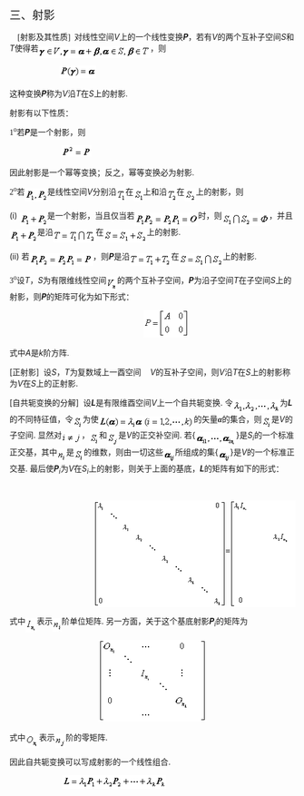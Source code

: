 <div class=Section1>
<p class=MsoNormal><span lang=ZH-CN style='font-size:15.0pt;font-family:宋体_GB2312'>三、射影</span></p>
<p class=MsoNormal><span lang=EN-US style='font-family:宋体'>&nbsp;&nbsp;&nbsp; [</span><span
lang=ZH-CN style='font-family:宋体_GB2312'>射影及其性质</span><span lang=EN-US
style='font-family:宋体'>]&nbsp; </span><span lang=ZH-CN style='font-family:宋体_GB2312'>对线性空间</span><i><span
lang=EN-US>V</span></i><span lang=ZH-CN style='font-family:宋体_GB2312'>上的一个线性变换</span><b><i><span
lang=EN-US>P</span></i></b><span lang=ZH-CN style='font-family:宋体_GB2312'>，若有</span><i><span
lang=EN-US>V</span></i><span lang=ZH-CN style='font-family:宋体_GB2312'>的两个互补子空间</span><i><span
lang=EN-US>S</span></i><span lang=ZH-CN style='font-family:宋体_GB2312'>和</span><i><span
lang=EN-US>T</span></i><span lang=ZH-CN style='font-family:宋体_GB2312'>使得若</span><sub><span
lang=EN-US style='font-family:宋体'><img width=197 height=21
src="res/17e9d95da129bdd93c34fb6cc6aaaa52_5642_files/image002.gif" u1:shapes="_x0000_i1025"
align=absmiddle></span></sub><span lang=ZH-CN style='font-family:宋体_GB2312'>，则</span></p>
<p class=MsoNormal><span lang=EN-US style='font-family:宋体'>&nbsp;&nbsp;&nbsp;&nbsp;&nbsp;&nbsp;&nbsp;&nbsp;&nbsp;&nbsp;&nbsp;&nbsp;&nbsp;&nbsp;&nbsp;&nbsp;&nbsp;&nbsp;&nbsp;&nbsp;&nbsp;&nbsp;&nbsp;&nbsp;
<sub><img width=65 height=21 src="res/17e9d95da129bdd93c34fb6cc6aaaa52_5642_files/image004.gif"
u1:shapes="_x0000_i1026"></sub></span></p>
<p class=MsoNormal><span lang=ZH-CN style='font-family:宋体_GB2312'>这种变换</span><b><i><span
lang=EN-US>P</span></i></b><span lang=ZH-CN style='font-family:宋体_GB2312'>称为</span><i><span
lang=EN-US>V</span></i><span lang=ZH-CN style='font-family:宋体_GB2312'>沿</span><i><span
lang=EN-US>T</span></i><span lang=ZH-CN style='font-family:宋体_GB2312'>在</span><i><span
lang=EN-US>S</span></i><span lang=ZH-CN style='font-family:宋体_GB2312'>上的射影</span><span
lang=EN-US style='font-family:宋体'>. </span></p>
<p class=MsoNormal><span lang=ZH-CN style='font-family:宋体_GB2312'>射影有以下性质：</span></p>
<p class=MsoNormal><span lang=EN-US style='font-family:宋体'>1<sup>o</sup></span><span
lang=ZH-CN style='font-family:宋体_GB2312'>若</span><b><i><span lang=EN-US>P</span></i></b><span
lang=ZH-CN style='font-family:宋体_GB2312'>是一个射影，则</span></p>
<p class=MsoNormal><span lang=EN-US style='font-family:宋体'>&nbsp;&nbsp;&nbsp;&nbsp;&nbsp;&nbsp;&nbsp;&nbsp;&nbsp;&nbsp;&nbsp;&nbsp;&nbsp;&nbsp;&nbsp;&nbsp;&nbsp;&nbsp;&nbsp;&nbsp;&nbsp;&nbsp;&nbsp;&nbsp;&nbsp;
<sub><img width=53 height=20 src="res/17e9d95da129bdd93c34fb6cc6aaaa52_5642_files/image006.gif"
u1:shapes="_x0000_i1027"></sub></span></p>
<p class=MsoNormal><span lang=ZH-CN style='font-family:宋体_GB2312'>因此射影是一个幂等变换；反之，幂等变换必为射影</span><span
lang=EN-US style='font-family:宋体'>. </span></p>
<p class=MsoNormal><span lang=EN-US style='font-family:宋体'>2<sup>o</sup></span><span
lang=ZH-CN style='font-family:宋体_GB2312'>若</span><sub><span lang=EN-US
style='font-family:宋体'><img width=40 height=23
src="res/17e9d95da129bdd93c34fb6cc6aaaa52_5642_files/image008.gif" u1:shapes="_x0000_i1028"
align=absmiddle></span></sub><span lang=ZH-CN style='font-family:宋体_GB2312'>是线性空间</span><i><span
lang=EN-US>V</span></i><span lang=ZH-CN style='font-family:宋体_GB2312'>分别沿</span><sub><span
lang=EN-US style='font-family:宋体'><img width=16 height=23
src="res/17e9d95da129bdd93c34fb6cc6aaaa52_5642_files/image010.gif" u1:shapes="_x0000_i1029"
align=absmiddle></span></sub><span lang=ZH-CN style='font-family:宋体_GB2312'>在</span><sub><span
lang=EN-US style='font-family:宋体'><img width=17 height=23
src="res/17e9d95da129bdd93c34fb6cc6aaaa52_5642_files/image012.gif" u1:shapes="_x0000_i1030"
align=absmiddle></span></sub><span lang=ZH-CN style='font-family:宋体_GB2312'>上和沿</span><sub><span
lang=EN-US style='font-family:宋体'><img width=17 height=23
src="res/17e9d95da129bdd93c34fb6cc6aaaa52_5642_files/image014.gif" u1:shapes="_x0000_i1031"
align=absmiddle></span></sub><span lang=ZH-CN style='font-family:宋体_GB2312'>在</span><sub><span
lang=EN-US style='font-family:宋体'><img width=20 height=23
src="res/17e9d95da129bdd93c34fb6cc6aaaa52_5642_files/image016.gif" u1:shapes="_x0000_i1032"
align=absmiddle></span></sub><span lang=ZH-CN style='font-family:宋体_GB2312'>上的射影，则</span></p>
<p class=MsoNormal><span lang=EN-US>(i) </span><sub><span lang=EN-US
style='font-family:宋体'><img width=49 height=23
src="res/17e9d95da129bdd93c34fb6cc6aaaa52_5642_files/image018.gif" u1:shapes="_x0000_i1033"
align=absmiddle></span></sub><span lang=ZH-CN style='font-family:宋体_GB2312'>是一个射影，当且仅当若</span><sub><span
lang=EN-US style='font-family:宋体'><img width=112 height=23
src="res/17e9d95da129bdd93c34fb6cc6aaaa52_5642_files/image020.gif" u1:shapes="_x0000_i1034"
align=absmiddle></span></sub><span lang=ZH-CN style='font-family:宋体_GB2312'>时，则</span><sub><span
lang=EN-US style='font-family:宋体'><img width=83 height=23
src="res/17e9d95da129bdd93c34fb6cc6aaaa52_5642_files/image022.gif" u1:shapes="_x0000_i1035"
align=absmiddle></span></sub><span lang=ZH-CN style='font-family:宋体_GB2312'>，并且</span><sub><span
lang=EN-US style='font-family:宋体'><img width=49 height=23
src="res/17e9d95da129bdd93c34fb6cc6aaaa52_5642_files/image024.gif" u1:shapes="_x0000_i1036"
align=absmiddle></span></sub><span lang=ZH-CN style='font-family:宋体_GB2312'>是沿</span><sub><span
lang=EN-US style='font-family:宋体'><img width=75 height=23
src="res/17e9d95da129bdd93c34fb6cc6aaaa52_5642_files/image026.gif" u1:shapes="_x0000_i1037"
align=absmiddle></span></sub><span lang=ZH-CN style='font-family:宋体_GB2312'>在</span><sub><span
lang=EN-US style='font-family:宋体'><img width=76 height=23
src="res/17e9d95da129bdd93c34fb6cc6aaaa52_5642_files/image028.gif" u1:shapes="_x0000_i1038"
align=absmiddle></span></sub><span lang=ZH-CN style='font-family:宋体_GB2312'>上的射影</span><span
lang=EN-US style='font-family:宋体'>. </span></p>
<p class=MsoNormal><span lang=EN-US>(ii) </span><span lang=ZH-CN
style='font-family:宋体_GB2312'>若</span><sub><span lang=EN-US style='font-family:
宋体'><img width=112 height=23 src="res/17e9d95da129bdd93c34fb6cc6aaaa52_5642_files/image030.gif"
u1:shapes="_x0000_i1057" align=absmiddle></span></sub><span lang=ZH-CN
style='font-family:宋体_GB2312'>，则</span><b><i><span lang=EN-US>P</span></i></b><span
lang=ZH-CN style='font-family:宋体_GB2312'>是沿</span><sub><span lang=EN-US
style='font-family:宋体'><img width=73 height=23
src="res/17e9d95da129bdd93c34fb6cc6aaaa52_5642_files/image032.gif" u1:shapes="_x0000_i1058"
align=absmiddle></span></sub><span lang=ZH-CN style='font-family:宋体_GB2312'>在</span><sub><span
lang=EN-US style='font-family:宋体'><img width=77 height=23
src="res/17e9d95da129bdd93c34fb6cc6aaaa52_5642_files/image034.gif" u1:shapes="_x0000_i1059"
align=absmiddle></span></sub><span lang=ZH-CN style='font-family:宋体_GB2312'>上的射影</span><span
lang=EN-US style='font-family:宋体'>. </span></p>
<p class=MsoNormal><span lang=EN-US style='font-family:宋体'>3<sup>o</sup></span><span
lang=ZH-CN style='font-family:宋体_GB2312'>设</span><i><span lang=EN-US>T</span></i><span
lang=ZH-CN style='font-family:宋体_GB2312'>，</span><i><span lang=EN-US>S</span></i><span
lang=ZH-CN style='font-family:宋体_GB2312'>为有限维线性空间</span><sub><span lang=EN-US
style='font-family:宋体'><img width=19 height=24
src="res/17e9d95da129bdd93c34fb6cc6aaaa52_5642_files/image036.gif" u1:shapes="_x0000_i1060"
align=absmiddle></span></sub><span lang=ZH-CN style='font-family:宋体_GB2312'>的两个互补子空间，</span><b><i><span
lang=EN-US>P</span></i></b><span lang=ZH-CN style='font-family:宋体_GB2312'>为沿子空间</span><i><span
lang=EN-US>T</span></i><span lang=ZH-CN style='font-family:宋体_GB2312'>在子空间</span><i><span
lang=EN-US>S</span></i><span lang=ZH-CN style='font-family:宋体_GB2312'>上的射影，则</span><b><i><span
lang=EN-US>P</span></i></b><span lang=ZH-CN style='font-family:宋体_GB2312'>的矩阵可化为如下形式：</span></p>
<pre><span lang=EN-US>&nbsp; &nbsp;&nbsp;&nbsp;&nbsp;&nbsp;&nbsp;&nbsp;&nbsp;&nbsp;&nbsp;&nbsp;&nbsp;&nbsp;&nbsp;&nbsp;&nbsp;&nbsp;&nbsp;&nbsp;&nbsp;&nbsp;&nbsp;&nbsp;&nbsp;&nbsp;&nbsp;<sub><img
width=80 height=48 src="res/17e9d95da129bdd93c34fb6cc6aaaa52_5642_files/image038.gif"
u1:shapes="_x0000_i1061"></sub></span></pre>
<p class=MsoNormal><span lang=ZH-CN style='font-family:宋体_GB2312'>式中</span><i><span
lang=EN-US>A</span></i><span lang=ZH-CN style='font-family:宋体_GB2312'>是</span><i><span
lang=EN-US>k</span></i><span lang=ZH-CN style='font-family:宋体_GB2312'>阶方阵</span><span
lang=EN-US style='font-family:宋体'>. </span></p>
<p class=MsoNormal><span lang=EN-US>[</span><span lang=ZH-CN style='font-family:
宋体_GB2312'>正射影</span><span lang=EN-US>]&nbsp; </span><span lang=ZH-CN
style='font-family:宋体_GB2312'>设</span><i><span lang=EN-US>S</span></i><span
lang=ZH-CN style='font-family:宋体_GB2312'>，</span><i><span lang=EN-US>T</span></i><span
lang=ZH-CN style='font-family:宋体_GB2312'>为复数域上一酉空间</span><span lang=EN-US>&nbsp;&nbsp;&nbsp; <i>V</i></span><span
lang=ZH-CN style='font-family:宋体_GB2312'>的互补子空间，则</span><i><span lang=EN-US>V</span></i><span
lang=ZH-CN style='font-family:宋体_GB2312'>沿</span><i><span lang=EN-US>T</span></i><span
lang=ZH-CN style='font-family:宋体_GB2312'>在</span><i><span lang=EN-US>S</span></i><span
lang=ZH-CN style='font-family:宋体_GB2312'>上的射影称为</span><i><span lang=EN-US>V</span></i><span
lang=ZH-CN style='font-family:宋体_GB2312'>在</span><i><span lang=EN-US>S</span></i><span
lang=ZH-CN style='font-family:宋体_GB2312'>上的正射影</span><span lang=EN-US>. </span></p>
<p class=MsoNormal><span lang=EN-US>[</span><span lang=ZH-CN style='font-family:
宋体_GB2312'>自共轭变换的分解</span><span lang=EN-US>]&nbsp; </span><span lang=ZH-CN
style='font-family:宋体_GB2312'>设</span><b><i><span lang=EN-US>L</span></i></b><span
lang=ZH-CN style='font-family:宋体_GB2312'>是有限维酉空间</span><i><span lang=EN-US>V</span></i><span
lang=ZH-CN style='font-family:宋体_GB2312'>上一个自共轭变换</span><span lang=EN-US>. </span><span
lang=ZH-CN style='font-family:宋体_GB2312'>令</span><sub><span lang=EN-US><img
width=83 height=24 src="res/17e9d95da129bdd93c34fb6cc6aaaa52_5642_files/image040.gif"
u1:shapes="_x0000_i1062" align=absmiddle></span></sub><span lang=ZH-CN
style='font-family:宋体_GB2312'>为</span><b><i><span lang=EN-US>L</span></i></b><span
lang=ZH-CN style='font-family:宋体_GB2312'>的不同特征值，令</span><sub><span lang=EN-US><img
width=17 height=24 src="res/17e9d95da129bdd93c34fb6cc6aaaa52_5642_files/image042.gif"
u1:shapes="_x0000_i1063" align=absmiddle></span></sub><span lang=ZH-CN
style='font-family:宋体_GB2312'>为使</span><sub><span lang=EN-US><img width=79
height=24 src="res/17e9d95da129bdd93c34fb6cc6aaaa52_5642_files/image044.gif"
u1:shapes="_x0000_i1064" align=absmiddle><img width=89 height=21
src="res/17e9d95da129bdd93c34fb6cc6aaaa52_5642_files/image046.gif" u1:shapes="_x0000_i1065"
align=absmiddle></span></sub><span lang=ZH-CN style='font-family:宋体_GB2312'>的矢量</span><b><i><span
lang=ZH-CN style='font-family:宋体_GB2312'>α</span></i></b><span lang=ZH-CN
style='font-family:宋体_GB2312'>的集合，则</span><sub><span lang=EN-US><img width=17
height=24 src="res/17e9d95da129bdd93c34fb6cc6aaaa52_5642_files/image048.gif"
u1:shapes="_x0000_i1066" align=absmiddle></span></sub><span lang=ZH-CN
style='font-family:宋体_GB2312'>是</span><i><span lang=EN-US>V</span></i><span
lang=ZH-CN style='font-family:宋体_GB2312'>的子空间</span><span lang=EN-US>. </span><span
lang=ZH-CN style='font-family:宋体_GB2312'>显然对</span><sub><span lang=EN-US><img
width=35 height=20 src="res/17e9d95da129bdd93c34fb6cc6aaaa52_5642_files/image050.gif"
u1:shapes="_x0000_i1067" align=absmiddle></span></sub><span lang=ZH-CN
style='font-family:宋体_GB2312'>，</span><sub><span lang=EN-US><img width=17
height=24 src="res/17e9d95da129bdd93c34fb6cc6aaaa52_5642_files/image052.gif"
u1:shapes="_x0000_i1068" align=absmiddle></span></sub><span lang=ZH-CN
style='font-family:宋体_GB2312'>和</span><sub><span lang=EN-US><img width=20
height=25 src="res/17e9d95da129bdd93c34fb6cc6aaaa52_5642_files/image054.gif"
u1:shapes="_x0000_i1069" align=absmiddle></span></sub><span lang=ZH-CN
style='font-family:宋体_GB2312'>是</span><i><span lang=EN-US>V</span></i><span
lang=ZH-CN style='font-family:宋体_GB2312'>的正交补空间</span><span lang=EN-US>. </span><span
lang=ZH-CN style='font-family:宋体_GB2312'>若</span><span lang=EN-US>{<sub><img
width=72 height=25 src="res/17e9d95da129bdd93c34fb6cc6aaaa52_5642_files/image056.gif"
u1:shapes="_x0000_i1070" align=absmiddle></sub>}</span><span lang=ZH-CN
style='font-family:宋体_GB2312'>是</span><i><span lang=EN-US>S<sub>i</sub></span></i><span
lang=ZH-CN style='font-family:宋体_GB2312'>的一个标准正交基，其中</span><sub><span
lang=EN-US><img width=16 height=24
src="res/17e9d95da129bdd93c34fb6cc6aaaa52_5642_files/image058.gif" u1:shapes="_x0000_i1071"
align=absmiddle></span></sub><span lang=ZH-CN style='font-family:宋体_GB2312'>是</span><sub><span
lang=EN-US><img width=17 height=24
src="res/17e9d95da129bdd93c34fb6cc6aaaa52_5642_files/image060.gif" u1:shapes="_x0000_i1072"
align=absmiddle></span></sub><span lang=ZH-CN style='font-family:宋体_GB2312'>的维数，则由一切这些</span><sub><span
lang=EN-US><img width=21 height=25
src="res/17e9d95da129bdd93c34fb6cc6aaaa52_5642_files/image062.gif" u1:shapes="_x0000_i1073"
align=absmiddle></span></sub><span lang=ZH-CN style='font-family:宋体_GB2312'>所组成的集</span><span
lang=EN-US>{<sub><img width=21 height=25
src="res/17e9d95da129bdd93c34fb6cc6aaaa52_5642_files/image063.gif" u1:shapes="_x0000_i1074"
align=absmiddle></sub>}</span><span lang=ZH-CN style='font-family:宋体_GB2312'>是</span><i><span
lang=EN-US>V</span></i><span lang=ZH-CN style='font-family:宋体_GB2312'>的一个标准正交基</span><span
lang=EN-US>. </span><span lang=ZH-CN style='font-family:宋体_GB2312'>最后使</span><b><i><span
lang=EN-US>P</span></i></b><i><sub><span lang=EN-US>i</span></sub></i><span
lang=ZH-CN style='font-family:宋体_GB2312'>为</span><i><span lang=EN-US>V</span></i><span
lang=ZH-CN style='font-family:宋体_GB2312'>在</span><i><span lang=EN-US>S<sub>i</sub></span></i><span
lang=ZH-CN style='font-family:宋体_GB2312'>上的射影，则关于上面的基底，</span><b><i><span
lang=EN-US>L</span></i></b><span lang=ZH-CN style='font-family:宋体_GB2312'>的矩阵有如下的形式：</span></p>
<p class=MsoNormal><span lang=EN-US>&nbsp;</span></p>
<pre><span lang=EN-US>&nbsp;<sub>&nbsp;&nbsp;&nbsp;&nbsp;&nbsp;&nbsp;&nbsp;&nbsp;&nbsp;&nbsp;&nbsp;&nbsp;&nbsp;&nbsp;&nbsp;&nbsp;&nbsp;&nbsp;&nbsp; <img
width=232 height=188 src="res/17e9d95da129bdd93c34fb6cc6aaaa52_5642_files/image065.gif"
u1:shapes="_x0000_i1075" align=absmiddle></sub>=<sub><img width=239 height=188
src="res/17e9d95da129bdd93c34fb6cc6aaaa52_5642_files/image067.gif" u1:shapes="_x0000_i1076"
align=absmiddle></sub></span></pre>
<p class=MsoNormal><span lang=ZH-CN style='font-family:宋体_GB2312'>式中</span><sub><span
lang=EN-US><img width=20 height=25
src="res/17e9d95da129bdd93c34fb6cc6aaaa52_5642_files/image069.gif" u1:shapes="_x0000_i1077"
align=absmiddle></span></sub><span lang=ZH-CN style='font-family:宋体_GB2312'>表示</span><sub><span
lang=EN-US><img width=16 height=24
src="res/17e9d95da129bdd93c34fb6cc6aaaa52_5642_files/image071.gif" u1:shapes="_x0000_i1078"
align=absmiddle></span></sub><span lang=ZH-CN style='font-family:宋体_GB2312'>阶单位矩阵</span><span
lang=EN-US>. </span><span lang=ZH-CN style='font-family:宋体_GB2312'>另一方面，关于这个基底射影</span><b><i><span
lang=EN-US>P</span></i></b><i><sub><span lang=EN-US>i</span></sub></i><span
lang=ZH-CN style='font-family:宋体_GB2312'>的矩阵为</span></p>
<pre style='text-align:center'><sub><span lang=EN-US><img width=191 height=144
src="res/17e9d95da129bdd93c34fb6cc6aaaa52_5642_files/image073.gif" u1:shapes="_x0000_i1079"></span></sub></pre>
<p class=MsoNormal><span lang=ZH-CN style='font-family:宋体_GB2312'>式中</span><sub><span
lang=EN-US><img width=24 height=25
src="res/17e9d95da129bdd93c34fb6cc6aaaa52_5642_files/image075.gif" u1:shapes="_x0000_i1080"
align=absmiddle></span></sub><span lang=ZH-CN style='font-family:宋体_GB2312'>表示</span><sub><span
lang=EN-US><img width=19 height=25
src="res/17e9d95da129bdd93c34fb6cc6aaaa52_5642_files/image077.gif" u1:shapes="_x0000_i1081"
align=absmiddle></span></sub><span lang=ZH-CN style='font-family:宋体_GB2312'>阶的零矩阵</span><span
lang=EN-US>. </span></p>
<p class=MsoNormal><span lang=ZH-CN style='font-family:宋体_GB2312'>因此自共轭变换可以写成射影的一个线性组合</span><span
lang=EN-US>. </span></p>
<pre><span lang=EN-US>&nbsp;&nbsp;&nbsp;&nbsp;&nbsp;&nbsp;&nbsp;&nbsp;&nbsp;&nbsp; <sub><img
width=183 height=24 src="res/17e9d95da129bdd93c34fb6cc6aaaa52_5642_files/image079.gif"
u1:shapes="_x0000_i1082"></sub></span></pre></div>